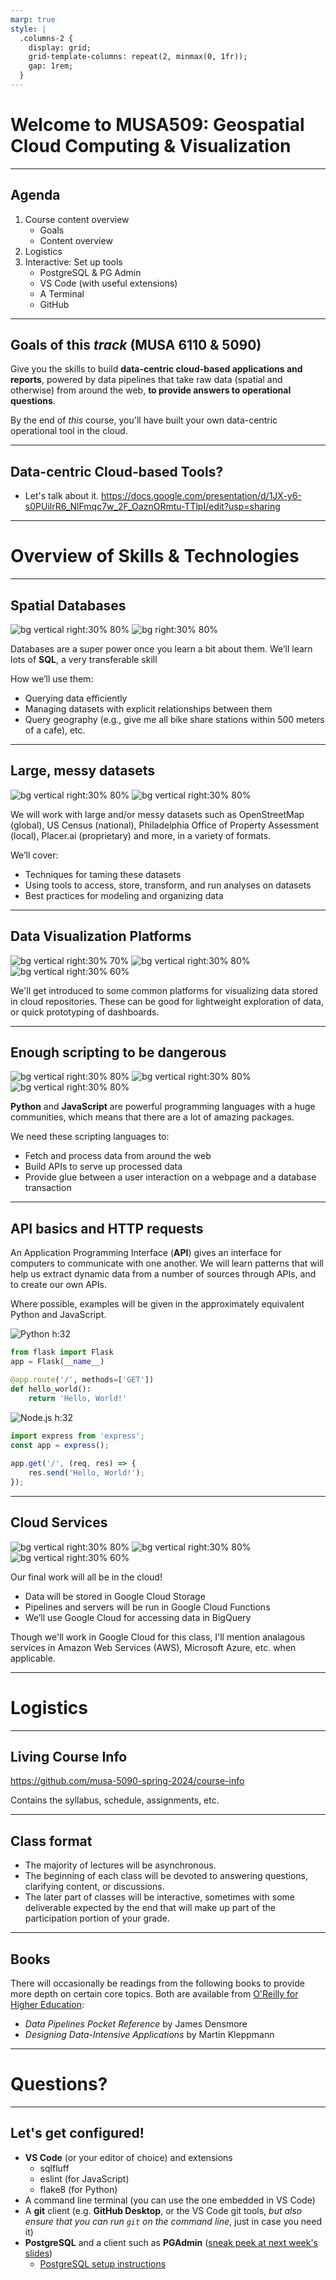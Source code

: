 ```yaml
---
marp: true
style: |
  .columns-2 {
    display: grid;
    grid-template-columns: repeat(2, minmax(0, 1fr));
    gap: 1rem;
  }
---
```


# Welcome to MUSA509: Geospatial Cloud Computing & Visualization

---

## Agenda

1.  Course content overview
    - Goals
    - Content overview
1.  Logistics
1.  Interactive: Set up tools
    - PostgreSQL & PG Admin
    - VS Code (with useful extensions)
    - A Terminal
    - GitHub

---

## Goals of this _track_ (MUSA 6110 & 5090)

Give you the skills to build **data-centric cloud-based applications and reports**, powered by data pipelines that take raw data (spatial and otherwise) from around the web, **to provide answers to operational questions**.

By the end of _this_ course, you'll have built your own data-centric operational tool in the cloud.

---

## Data-centric Cloud-based Tools?

- Let's talk about it.
  https://docs.google.com/presentation/d/1JX-y6-s0PUilrR6_NlFmqc7w_2F_OaznORmtu-TTlpI/edit?usp=sharing

---

# Overview of Skills & Technologies

---

## Spatial Databases

![bg vertical right:30% 80%](images/PostgreSQL_logo.webp)
![bg right:30% 80%](images/PostGIS_logo.png)

Databases are a super power once you learn a bit about them. We’ll learn lots of **SQL**, a very transferable skill

How we’ll use them:
- Querying data efficiently
- Managing datasets with explicit relationships between them
- Query geography (e.g., give me all bike share stations within 500 meters of a cafe), etc.

---

## Large, messy datasets

![bg vertical right:30% 80%](images/dbt-signature_tm.png)
![bg vertical right:30% 80%](images/GoogleBigQuery_logo.png)

We will work with large and/or messy datasets such as OpenStreetMap (global), US Census (national), Philadelphia Office of Property Assessment (local), Placer.ai (proprietary) and more, in a variety of formats.

We’ll cover:
- Techniques for taming these datasets
- Using tools to access, store, transform, and run analyses on datasets
- Best practices for modeling and organizing data

---

## Data Visualization Platforms

![bg vertical right:30% 70%](images/Carto_logo.png)
![bg vertical right:30% 80%](images/Metabase_logo.png)
![bg vertical right:30% 60%](images/Redash_logo.png)

We'll get introduced to some common platforms for visualizing data stored in cloud repositories. These can be good for lightweight exploration of data, or quick prototyping of dashboards.

---

## Enough scripting to be dangerous

![bg vertical right:30% 80%](images/Python_logo.png)
![bg vertical right:30% 80%](images/Node.js_logo.png)
![bg vertical right:30% 80%](images/GoogleCloudFunctions_logo.png)

**Python** and **JavaScript** are powerful programming languages with a huge communities, which means that there are a lot of amazing packages.

We need these scripting languages to:
- Fetch and process data from around the web
- Build APIs to serve up processed data
- Provide glue between a user interaction on a webpage and a database transaction

---

## API basics and HTTP requests

An Application Programming Interface (**API**) gives an interface for computers to communicate with one another. We will learn patterns that will help us extract dynamic data from a number of sources through APIs, and to create our own APIs.

Where possible, examples will be given in the approximately equivalent Python and JavaScript.

<div class="columns-2">
<div>

![Python h:32](images/Python_icon.png)

```py
from flask import Flask
app = Flask(__name__)

@app.route('/', methods=['GET'])
def hello_world():
    return 'Hello, World!'
```
</div>

<div>

![Node.js h:32](images/Node.js_icon.png)

```js
import express from 'express';
const app = express();
  
app.get('/', (req, res) => {
    res.send('Hello, World!');
});
```
</div>

---

## Cloud Services

![bg vertical right:30% 80%](images/GoogleCloudPlatform_logo.png)
![bg vertical right:30% 80%](images/MicrosoftAzure_logo.png)
![bg vertical right:30% 60%](images/AmazonWebServices_logo.png)

Our final work will all be in the cloud!

- Data will be stored in Google Cloud Storage
- Pipelines and servers will be run in Google Cloud Functions
- We’ll use Google Cloud for accessing data in BigQuery

Though we'll work in Google Cloud for this class, I'll mention analagous services in Amazon Web Services (AWS), Microsoft Azure, etc. when applicable.

---

# Logistics

---

## Living Course Info

https://github.com/musa-5090-spring-2024/course-info

Contains the syllabus, schedule, assignments, etc.

---

## Class format

- The majority of lectures will be asynchronous.
- The beginning of each class will be devoted to answering questions, clarifying content, or discussions.
- The later part of classes will be interactive, sometimes with some deliverable expected by the end that will make up part of the participation portion of your grade.

<!--
  - **The majority of lectures will be async**

    That means that, when we have a lecture, I'll record the lecture content and make it available to you to watch _before_ the class session. You'll be expected to watch the videos before class.

  - **The beginning of each class will be devoted to answering questions, or clarifying content, or discussions.**

    As you're going through the video, you'll want to be actively following along. If you have questions or something is unclear, please feel free to leave a comment on the actual video. These videos will be unlisted, so it's not like someone searching YouTube will be able to see your comment. However you will have to have a google account in order to actually leave a comment.

    In class I'll go through the comments and expound on anything from the video that people bring up.

    Some of the material will merit discussion -- when I anticipate this I'll try to call it out in the video.
  
  - **The later part of classes will be interactive...**
-->
---

## Books

There will occasionally be readings from the following books to provide more depth on certain core topics. Both are available from [O'Reilly for Higher Education](http://pwp.library.upenn.edu.proxy.library.upenn.edu/loggedin/pwp/pw-oreilly.html):
  - _Data Pipelines Pocket Reference_ by James Densmore
  - _Designing Data-Intensive Applications_ by Martin Kleppmann

---

# Questions?

---

## Let's get configured!

- **VS Code** (or your editor of choice) and extensions
  - sqlfluff
  - eslint (for JavaScript)
  - flake8 (for Python)
- A command line terminal (you can use the one embedded in VS Code)
- A **git** client (e.g. **GitHub Desktop**, or the VS Code git tools, _but also ensure that you can run `git` on the command line_, just in case you need it)
- **PostgreSQL** and a client such as **PGAdmin** ([sneak peek at next week's slides](https://docs.google.com/presentation/d/1v-nMrK1-xhoOSA4Euq3B5xq6pSm0uv-D_485J4d_yZo/edit#slide=id.g1d409c96e66_0_0))
  - [PostgreSQL setup instructions](ex_postgres.md)
